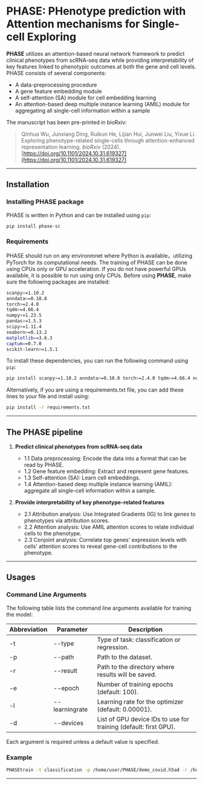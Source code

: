 # PHASE: PHenotype prediction with Attention mechanisms for Single-cell Exploring

**PHASE** utilizes an attention-based neural network framework to predict clinical phenotypes from scRNA-seq data while providing interpretability of key features linked to phenotypic outcomes at both the gene and cell levels. PHASE consists of several components:
- A data-preprocessing procedure
- A gene feature embedding module
- A self-attention (SA) module for cell embedding learning
- An attention-based deep multiple instance learning (AMIL) module for aggregating all single-cell information within a sample


The manuscript has been pre-printed in bioRxiv:
> Qinhua Wu, Junxiang Ding, Ruikun He, Lijian Hui, Junwei Liu, Yixue Li. Exploring phenotype-related single-cells through attention-enhanced representation learning. *bioRxiv* (2024). [https://doi.org/10.1101/2024.10.31.619327](https://doi.org/10.1101/2024.10.31.619327)

***

## Installation
### Installing PHASE package
PHASE is written in Python and can be installed using `pip`:

```bash
pip install phase-sc
```
### Requirements
PHASE should run on any environmnet where Python is available，utilizing PyTorch for its computational needs. The training of PHASE can be done using CPUs only or GPU acceleration. If you do not have powerful GPUs available, it is possible to run using only CPUs. Before using **PHASE**, make sure the following packages are installed:

```bash
scanpy>=1.10.2  
anndata>=0.10.8  
torch>=2.4.0  
tqdm>=4.66.4  
numpy>=1.23.5  
pandas>=1.5.3  
scipy>=1.11.4  
seaborn>=0.13.2  
matplotlib==3.6.3  
captum==0.7.0  
scikit-learn>=1.5.1  
```
To install these dependencies, you can run the following command using `pip`:
```bash
pip install scanpy>=1.10.2 anndata>=0.10.8 torch>=2.4.0 tqdm>=4.66.4 numpy>=1.23.5 pandas>=1.5.3 scipy>=1.11.4 seaborn>=0.13.2 matplotlib==3.6.3 captum==0.7.0 scikit-learn>=1.5.1
```

Alternatively, if you are using a requirements.txt file, you can add these lines to your file and install using:
```bash
pip install -r requirements.txt
```

***

## The PHASE pipeline

1. **Predict clinical phenotypes from scRNA-seq data**
   - 1.1 Data preprocessing: Encode the data into a format that can be read by PHASE.
   - 1.2 Gene feature embedding: Extract and represent gene features.
   - 1.3 Self-attention (SA): Learn cell embeddings.
   - 1.4 Attention-based deep multiple instance learning (AMIL): aggregate all single-cell information within a sample.
   
2. **Provide interpretability of key phenotype-related features**
   - 2.1 Attribution analysis: Use Integrated Gradients (IG) to link genes to phenotypes via attribution scores.
   - 2.2 Attention analysis: Use AMIL attention scores to relate individual cells to the phenotype.
   - 2.3 Conjoint analysis: Correlate top genes' expression levels with cells' attention scores to reveal gene-cell contributions to the phenotype.
     
***

## Usages

### Command Line Arguments

The following table lists the command line arguments available for training the model:

| Abbreviation | Parameter      | Description                                                       |
|--------------|----------------|-------------------------------------------------------------------|
| -t           | --type         | Type of task: classification or regression.                       |
| -p           | --path         | Path to the dataset.                                              |
| -r           | --result       | Path to the directory where results will be saved.                |
| -e           | --epoch        | Number of training epochs (default: 100).                         |
| -l           | --learningrate | Learning rate for the optimizer (default: 0.00001).               |
| -d           | --devices      | List of GPU device IDs to use for training (default: first GPU).  |

Each argument is required unless a default value is specified.

### Example
```bash
PHASEtrain -t classification -p /home/user/PHASE/demo_covid.h5ad -r /home/user/PHASE/result -e 100 -l 0.00001 -d 2
```
***